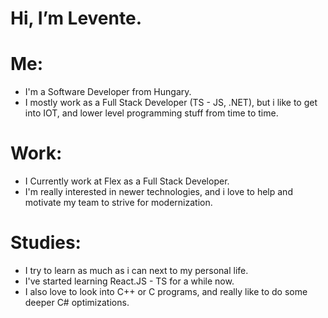 # Hi, I’m Levente.

# Me:
- I'm a Software Developer from Hungary.
- I mostly work as a Full Stack Developer (TS - JS, .NET), but i like to get into IOT, and lower level programming stuff from time to time.

# Work:
- I Currently work at Flex as a Full Stack Developer.
- I'm really interested in newer technologies, and i love to help and motivate my team to strive for modernization.

# Studies:
- I try to learn as much as i can next to my personal life.
- I've started learning React.JS - TS for a while now.
- I also love to look into C++ or C programs, and really like to do some deeper C# optimizations. 

<!---
levimayer21/levimayer21 is a ✨ special ✨ repository because its `README.md` (this file) appears on your GitHub profile.
You can click the Preview link to take a look at your changes.
--->
